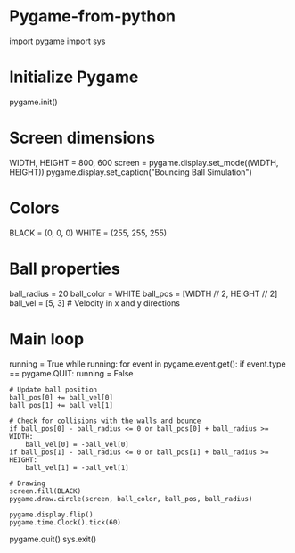 # Pygame-from-python
import pygame
import sys

# Initialize Pygame
pygame.init()

# Screen dimensions
WIDTH, HEIGHT = 800, 600
screen = pygame.display.set_mode((WIDTH, HEIGHT))
pygame.display.set_caption("Bouncing Ball Simulation")

# Colors
BLACK = (0, 0, 0)
WHITE = (255, 255, 255)

# Ball properties
ball_radius = 20
ball_color = WHITE
ball_pos = [WIDTH // 2, HEIGHT // 2]
ball_vel = [5, 3]  # Velocity in x and y directions

# Main loop
running = True
while running:
    for event in pygame.event.get():
        if event.type == pygame.QUIT:
            running = False

    # Update ball position
    ball_pos[0] += ball_vel[0]
    ball_pos[1] += ball_vel[1]

    # Check for collisions with the walls and bounce
    if ball_pos[0] - ball_radius <= 0 or ball_pos[0] + ball_radius >= WIDTH:
        ball_vel[0] = -ball_vel[0]
    if ball_pos[1] - ball_radius <= 0 or ball_pos[1] + ball_radius >= HEIGHT:
        ball_vel[1] = -ball_vel[1]

    # Drawing
    screen.fill(BLACK)
    pygame.draw.circle(screen, ball_color, ball_pos, ball_radius)

    pygame.display.flip()
    pygame.time.Clock().tick(60)

pygame.quit()
sys.exit()

